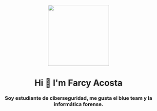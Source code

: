 <div id="header" align="center">
    <img src="https://media.giphy.com/media/IcJ6n6VJNjRNS/giphy.gif" width="200" />
    <h1 align="center">Hi 👋 I'm Farcy Acosta</h1>
    <h3 align="center">Soy estudiante de ciberseguridad, me gusta el blue team y la informática forense.</h3>
</div>
